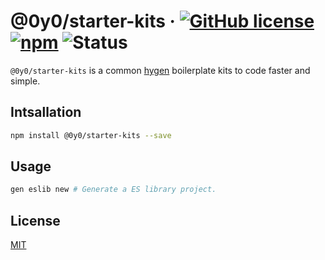 # @0y0/starter-kits · [![GitHub license](https://img.shields.io/badge/license-MIT-blue.svg)](https://github.com/o0y0o/starter-kits/blob/master/LICENSE) [![npm](https://img.shields.io/npm/v/@0y0/starter-kits.svg)](https://www.npmjs.com/package/@0y0/starter-kits) ![Status](https://github.com/o0y0o/starter-kits/workflows/Package/badge.svg)

`@0y0/starter-kits` is a common [hygen](https://github.com/jondot/hygen/) boilerplate kits to code faster and simple.

## Intsallation

```sh
npm install @0y0/starter-kits --save
```

## Usage

```sh
gen eslib new # Generate a ES library project.
```

## License

[MIT](https://github.com/o0y0o/starter-kits/blob/master/LICENSE)
